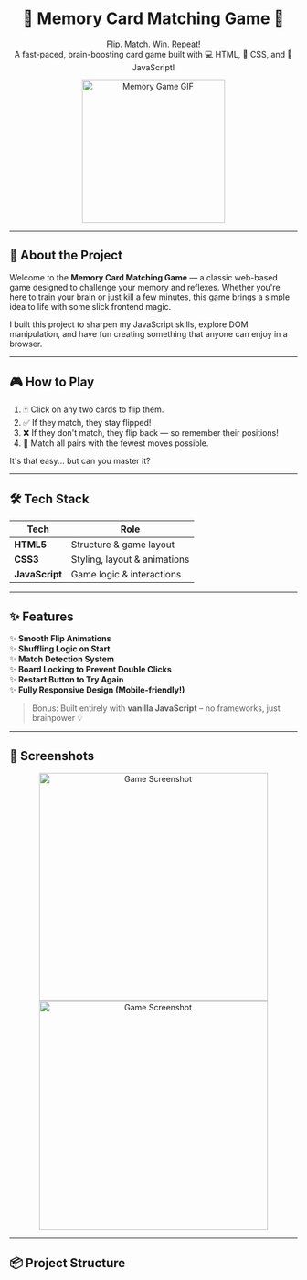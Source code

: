 <h1 align="center">🧠 Memory Card Matching Game 🎴</h1>

<p align="center">
  Flip. Match. Win. Repeat!<br/>
  A fast-paced, brain-boosting card game built with 💻 HTML, 🎨 CSS, and 🧠 JavaScript!
</p>

<p align="center">
  <img src="https://media.giphy.com/media/l3q2K5jinAlChoCLS/giphy.gif" width="250" alt="Memory Game GIF">
</p>

---

## 🚀 About the Project

Welcome to the **Memory Card Matching Game** — a classic web-based game designed to challenge your memory and reflexes. Whether you're here to train your brain or just kill a few minutes, this game brings a simple idea to life with some slick frontend magic.

I built this project to sharpen my JavaScript skills, explore DOM manipulation, and have fun creating something that anyone can enjoy in a browser.

---

## 🎮 How to Play

1. 🃏 Click on any two cards to flip them.
2. ✅ If they match, they stay flipped!
3. ❌ If they don't match, they flip back — so remember their positions!
4. 🔄 Match all pairs with the fewest moves possible.

It's that easy... but can you master it?

---

## 🛠️ Tech Stack

| Tech        | Role                          |
|-------------|-------------------------------|
| **HTML5**   | Structure & game layout       |
| **CSS3**    | Styling, layout & animations  |
| **JavaScript** | Game logic & interactions    |

---

## ✨ Features

✨ **Smooth Flip Animations**  
✨ **Shuffling Logic on Start**  
✨ **Match Detection System**  
✨ **Board Locking to Prevent Double Clicks**  
✨ **Restart Button to Try Again**  
✨ **Fully Responsive Design (Mobile-friendly!)**

> Bonus: Built entirely with **vanilla JavaScript** – no frameworks, just brainpower 💡

---

## 🎨 Screenshots

<p align="center">
  <img src="assets/screenshot1.png" width="400" alt="Game Screenshot">
  <img src="assets/screenshot2.png" width="400" alt="Game Screenshot">
</p>

---

## 📦 Project Structure
